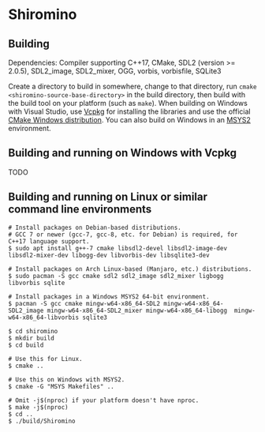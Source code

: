 # Shiromino

## Building
Dependencies: Compiler supporting C++17, CMake, SDL2 (version >= 2.0.5), SDL2_image, SDL2_mixer, OGG,
vorbis, vorbisfile, SQLite3

Create a directory to build in somewhere, change to that directory, run `cmake
<shiromino-source-base-directory>` in the build directory, then build with the
build tool on your platform (such as `make`). When building on Windows with
Visual Studio, use [Vcpkg](https://github.com/Microsoft/vcpkg) for installing
the libraries and use the official [CMake Windows
distribution](https://cmake.org/download/). You can also build on Windows in an
[MSYS2](https://www.msys2.org/) environment.

## Building and running on Windows with Vcpkg
TODO

## Building and running on Linux or similar command line environments
```shell
# Install packages on Debian-based distributions.
# GCC 7 or newer (gcc-7, gcc-8, etc. for Debian) is required, for C++17 language support.
$ sudo apt install g++-7 cmake libsdl2-devel libsdl2-image-dev libsdl2-mixer-dev libogg-dev libvorbis-dev libsqlite3-dev

# Install packages on Arch Linux-based (Manjaro, etc.) distributions.
$ sudo pacman -S gcc cmake sdl2 sdl2_image sdl2_mixer ligbogg libvorbis sqlite

# Install packages in a Windows MSYS2 64-bit environment.
$ pacman -S gcc cmake mingw-w64-x86_64-SDL2 mingw-w64-x86_64-SDL2_image mingw-w64-x86_64-SDL2_mixer mingw-w64-x86_64-libogg  mingw-w64-x86_64-libvorbis sqlite3

$ cd shiromino
$ mkdir build
$ cd build

# Use this for Linux.
$ cmake ..

# Use this on Windows with MSYS2.
$ cmake -G "MSYS Makefiles" ..

# Omit -j$(nproc) if your platform doesn't have nproc.
$ make -j$(nproc)
$ cd ..
$ ./build/Shiromino
```
